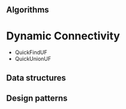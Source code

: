 ## Algorithms

# Dynamic Connectivity

- QuickFindUF
- QuickUnionUF


## Data structures


## Design patterns


